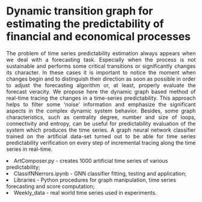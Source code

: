 <H1>Dynamic transition graph for estimating the predictability of financial and economical processes</H2>
<p align=justify>The problem of time series predictability estimation always appears when we deal with a forecasting task. Especially when the process is not sustainable and performs some critical transitions or significantly changes its character. In these cases it is important to notice the moment when changes begin and to distinguish their direction as soon as possible in order to adjust the forecasting algorithm or, at least, properly evaluate the forecast veracity. We propose here the dynamic graph based method of real-time tracing the changes in a time-series predictability. This approach helps to filter some ‘noise’ information and emphasize the significant aspects in the complex dynamic system behavior. Besides, some graph characteristics, such as centrality degree, number and size of loops, connectivity and entropy, can be useful for predictability evaluation of the system which produces the time series.  A graph neural network classifier trained on the artificial data-set turned out to be able for time series predictability verification on every step of incremental tracing along the time series in real-time.
<LI>ArtComposer.py - creates 1000 artificial time series of various predictability;
<LI>ClassifNNerrors.ipynb - GNN classifier fitting, testing and application;  
<LI>Libraries - Python procedures for graph manipulation, time series forecasting and score computation;
<LI>Weekly_data - real world time series used in experiments.
